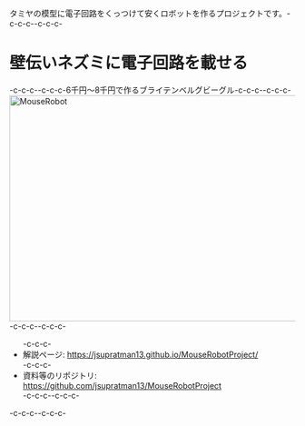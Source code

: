 タミヤの模型に電子回路をくっつけて安くロボットを作るプロジェクトです。-c-c-c--c-c-c-<h1>壁伝いネズミに電子回路を載せる</h1>-c-c-c--c-c-c-6千円〜8千円で作るブライテンベルグビーグル-c-c-c--c-c-c-<a href="https://lab.ueda.asia/wp-content/uploads/2016/08/MouseRobot.jpg"><img src="https://lab.ueda.asia/wp-content/uploads/2016/08/MouseRobot-1024x768.jpg" alt="MouseRobot" width="530" height="398" class="aligncenter size-large wp-image-1125" /></a>-c-c-c--c-c-c-<ul>-c-c-c-	<li>解説ページ: https://jsupratman13.github.io/MouseRobotProject/</li>-c-c-c-	<li>資料等のリポジトリ: <a href="https://github.com/jsupratman13/MouseRobotProject" target="_blank">https://github.com/jsupratman13/MouseRobotProject</a></li>-c-c-c--c-c-c-</ul>-c-c-c--c-c-c-
